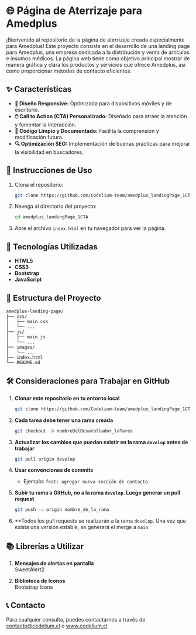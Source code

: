 # 🌐 Página de Aterrizaje para Amedplus

¡Bienvenido al repositorio de la página de aterrizaje creada especialmente para Amedplus! Este proyecto consiste en el desarrollo de una landing page para Amedplus, una empresa dedicada a la distribución y venta de artículos e insumos médicos. La página web tiene como objetivo principal mostrar de manera gráfica y clara los productos y servicios que ofrece Amedplus, así como proporcionar métodos de contacto eficientes.

## ✨ Características

- **📱 Diseño Responsive:** Optimizada para dispositivos móviles y de escritorio.
- **🖱️ Call to Action (CTA) Personalizado:** Diseñado para atraer la atención y fomentar la interacción.
- **🧹 Código Limpio y Documentado:** Facilita la comprensión y modificación futura.
- **🔍 Optimización SEO:** Implementación de buenas prácticas para mejorar la visibilidad en buscadores.

## 🚀 Instrucciones de Uso

1. Clona el repositorio:
   ```bash
   git clone https://github.com/Codelium-team/amedplus_landingPage_1CTA.git
   ```
2. Navega al directorio del proyecto:
   ```bash
   cd amedplus_landingPage_1CTA
   ```
3. Abre el archivo `index.html` en tu navegador para ver la página.

## 🚀 Tecnologías Utilizadas

- **HTML5**
- **CSS3**
- **Bootstrap**
- **JavaScript**

## 📂 Estructura del Proyecto

```plaintext
amedplus-landing-page/
├── css/
│   ├── main.css
│   └── ...
├── js/
│   ├── main.js
│   └── ...
├── images/
│   └── ...
├── index.html
└── README.md
```

## 🛠️ Consideraciones para Trabajar en GitHub

1. **Clonar este repositorio en tu entorno local**  
    ```bash
    git clone https://github.com/Codelium-team/amedplus_landingPage_1CTA.git
    ```

2. **Cada tarea debe tener una rama creada**  
    ```bash
    git checkout -b nombreDelDesarollador_laTarea
    ```
    
3. **Actualizar los cambios que puedan existir en la rama `develop` antes de trabajar**  
    ```bash
    git pull origin develop
    ```

4. **Usar convenciones de commits**  
    - Ejemplo: `feat: agregar nueva sección de contacto`

5. **Subir tu rama a GitHub, no a la rama `develop`. Luego generar un pull request**  
    ```bash
    git push -u origin nombre_de_la_rama
    ``` 

6. **Todos los pull requests se realizarán a la rama `develop`. Una vez que exista una versión estable, se generará el merge a `main`

## 📚 Librerías a Utilizar

1. **Mensajes de alertas en pantalla**  
   SweetAlert2

2. **Biblioteca de Iconos**  
   Bootstrap Icons

## 📞 Contacto

Para cualquier consulta, puedes contactarnos a través de contacto@codelium.cl o www.codelium.cl
